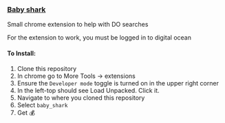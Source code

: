 ### [Baby shark](https://www.youtube.com/watch?v=fiCILFgpPRY)
Small chrome extension to help with DO searches

For the extension to work, you must be logged in to digital ocean


#### To Install:

1. Clone this repository
1. In chrome go to More Tools -> extensions
1. Ensure the `Developer mode` toggle is turned on in the upper right corner
1. In the left-top should see Load Unpacked.  Click it.
1. Navigate to where you cloned this repository
1. Select `baby_shark`
1. Get :moneybag: 
